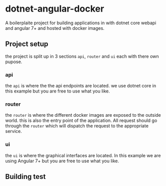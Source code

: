 # dotnet-angular-docker

A boilerplaite project for building applications in with dotnet core webapi and angular 7+ and hosted with docker images.

## Project setup
the project is split up in 3 sections `api`, `router` and `ui` each with there own pupose.

### api

the `api` is where the the api endpoints are located. we use dotnet core in this example but you are free to use what you like.

### router

the `router` is where the different docker images are exposed to the outside world. this is also the entry point of the application. All request should go through the `router` which will dispatch the request to the appropriate service.

### ui

the `ui` is where the graphical interfaces are located. In this example we are using Angular 7+ but you are free to use what you like.

## Building  test